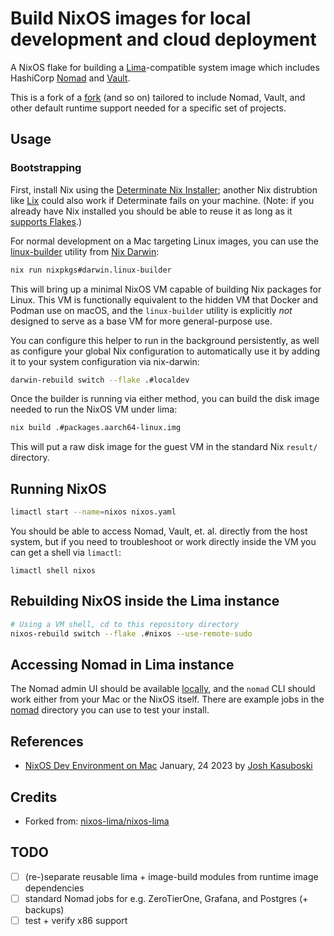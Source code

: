 # Build NixOS images for local development and cloud deployment

A NixOS flake for building a [Lima](https://lima-vm.io)-compatible system image which includes HashiCorp [Nomad](https://nomadproject.io) and [Vault](https://vaultproject.io).

This is a fork of a [fork](nixos-lima/nixos-lima) (and so on) tailored to include Nomad, Vault, and other default runtime support needed for a specific set of projects.

## Usage

### Bootstrapping

First, install Nix using the [Determinate Nix Installer](https://docs.determinate.systems/getting-started/individuals/); another Nix distrubtion like [Lix](https://lix.systems/install/) could also work if Determinate fails on your machine. (Note: if you already have Nix installed you should be able to reuse it as long as it [supports Flakes](https://nixos.wiki/wiki/flakes).)

For normal development on a Mac targeting Linux images, you can use the [linux-builder](https://nixos.org/manual/nixpkgs/unstable/#sec-darwin-builder) utility from [Nix Darwin](https://github.com/LnL7/nix-darwin):

```bash
nix run nixpkgs#darwin.linux-builder
```

This will bring up a minimal NixOS VM capable of building Nix packages for Linux. This VM is functionally equivalent to the hidden VM that Docker and Podman use on macOS, and the `linux-builder` utility is explicitly _not_ designed to serve as a base VM for more general-purpose use.

You can configure this helper to run in the background persistently, as well as configure your global Nix configuration to automatically use it by adding it to your system configuration via nix-darwin:

```bash
darwin-rebuild switch --flake .#localdev
```

Once the builder is running via either method, you can build the disk image needed to run the NixOS VM under lima:

```bash
nix build .#packages.aarch64-linux.img
```

This will put a raw disk image for the guest VM in the standard Nix `result/` directory.

## Running NixOS

```bash
limactl start --name=nixos nixos.yaml
```

You should be able to access Nomad, Vault, et. al. directly from the host system, but if you need to troubleshoot or work directly inside the VM you can get a shell via `limactl`:

```
limactl shell nixos
```

## Rebuilding NixOS inside the Lima instance

```bash
# Using a VM shell, cd to this repository directory
nixos-rebuild switch --flake .#nixos --use-remote-sudo
```

## Accessing Nomad in Lima instance

The Nomad admin UI should be available [locally](http://localhost:4646), and the `nomad` CLI should work either from your Mac or the NixOS itself. There are example jobs in the [nomad](nomad/) directory you can use to test your install.

## References

* [NixOS Dev Environment on Mac](https://www.joshkasuboski.com/posts/nix-dev-environment/) January, 24 2023 by [Josh Kasuboski](https://www.joshkasuboski.com)

## Credits

* Forked from: [nixos-lima/nixos-lima](https://github.com/nixos-lima/nixos-lima)

## TODO

- [ ] (re-)separate reusable lima + image-build modules from runtime image dependencies
- [ ] standard Nomad jobs for e.g. ZeroTierOne, Grafana, and Postgres (+ backups)
- [ ] test + verify x86 support
